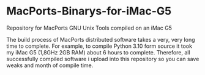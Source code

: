 # MacPorts-Binarys-for-iMac-G5
Repository for MacPorts GNU Unix Tools compiled on an iMac G5

The build process of MacPorts distributed software takes a very, very long time to complete. For example, to compile
Python 3.10 form source it took my iMac G5 (1,8GHz 2GB RAM) about 6 hours to complete. Therefore, all successfully compiled 
software i upload into this repository so you can save weaks and month of compile time.
